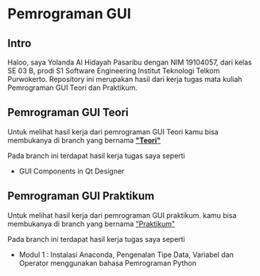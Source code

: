 # Pemrograman GUI 

## Intro
Haloo, saya Yolanda Al Hidayah Pasaribu dengan NIM 19104057, dari kelas SE 03 B, prodi S1 Software Engineering Institut Teknologi Telkom Purwokerto. Repository ini merupakan hasil dari kerja tugas mata kuliah Pemrograman GUI Teori dan Praktikum.

## Pemrograman GUI Teori

Untuk melihat hasil kerja dari pemrograman GUI Teori kamu bisa membukanya di branch yang bernama [**"Teori"**](https://github.com/yolandapasaribu/19104057-Yolanda_Al_Hidayah_P-Praktikum_GUI/tree/Teori)

Pada branch ini terdapat hasil kerja tugas saya seperti

 - GUI Components in Qt Designer

	 

## Pemrograman GUI Praktikum
Untuk melihat hasil kerja dari pemrograman GUI praktikum. kamu bisa membukanya di branch yang bernama ["Praktikum"](https://github.com/yolandapasaribu/19104057-Yolanda_Al_Hidayah_P-Praktikum_GUI/tree/Praktikum)

Pada branch ini terdapat hasil kerja tugas saya seperti

 - Modul 1 : Instalasi Anaconda, Pengenalan Tipe Data, Variabel dan Operator menggunakan bahasa Pemrograman Python

